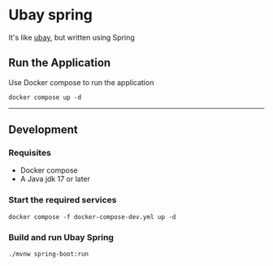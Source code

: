 # Ubay spring

It's like [ubay](https://github.com/Altair-Bueno/ubay), but written using Spring

## Run the Application

Use Docker compose to run the application

```shell
docker compose up -d
```

---

## Development

### Requisites

- Docker compose
- A Java jdk 17 or later

### Start the required services

```shell
docker compose -f docker-compose-dev.yml up -d
```

### Build and run Ubay Spring

```shell
./mvnw spring-boot:run
```